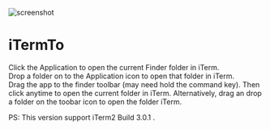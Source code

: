 ![screenshot](https://github.com/rc1/iTermTo/raw/master/screenshot.png)

# iTermTo

Click the Application to open the current Finder folder in iTerm.  
Drop a folder on to the Application icon to open that folder in iTerm.  
Drag the app to the finder toolbar (may need hold the command key). Then click anytime to open the current folder in iTerm. Alternatively, drag an drop a folder on the toobar icon to open the folder iTerm.  

PS: This version support iTerm2 Build 3.0.1 .
